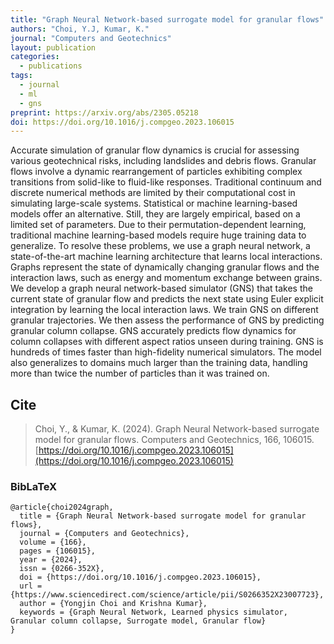 ```yaml
---
title: "Graph Neural Network-based surrogate model for granular flows"
authors: "Choi, Y.J, Kumar, K."
journal: "Computers and Geotechnics"
layout: publication
categories: 
  - publications
tags:
  - journal
  - ml
  - gns
preprint: https://arxiv.org/abs/2305.05218
doi: https://doi.org/10.1016/j.compgeo.2023.106015
---
```


Accurate simulation of granular flow dynamics is crucial for assessing various geotechnical risks, including landslides and debris flows. Granular flows involve a dynamic rearrangement of particles exhibiting complex transitions from solid-like to fluid-like responses. Traditional continuum and discrete numerical methods are limited by their computational cost in simulating large-scale systems. Statistical or machine learning-based models offer an alternative. Still, they are largely empirical, based on a limited set of parameters. Due to their permutation-dependent learning, traditional machine learning-based models require huge training data to generalize. To resolve these problems, we use a graph neural network, a state-of-the-art machine learning architecture that learns local interactions. Graphs represent the state of dynamically changing granular flows and the interaction laws, such as energy and momentum exchange between grains. We develop a graph neural network-based simulator (GNS) that takes the current state of granular flow and predicts the next state using Euler explicit integration by learning the local interaction laws. We train GNS on different granular trajectories. We then assess the performance of GNS by predicting granular column collapse. GNS accurately predicts flow dynamics for column collapses with different aspect ratios unseen during training. GNS is hundreds of times faster than high-fidelity numerical simulators. The model also generalizes to domains much larger than the training data, handling more than twice the number of particles than it was trained on.


## Cite

> Choi, Y., & Kumar, K. (2024). Graph Neural Network-based surrogate model for granular flows. Computers and Geotechnics, 166, 106015.  [https://doi.org/10.1016/j.compgeo.2023.106015](https://doi.org/10.1016/j.compgeo.2023.106015)

### BibLaTeX

```BibLaTeX
@article{choi2024graph,
  title = {Graph Neural Network-based surrogate model for granular flows},
  journal = {Computers and Geotechnics},
  volume = {166},
  pages = {106015},
  year = {2024},
  issn = {0266-352X},
  doi = {https://doi.org/10.1016/j.compgeo.2023.106015},
  url = {https://www.sciencedirect.com/science/article/pii/S0266352X23007723},
  author = {Yongjin Choi and Krishna Kumar},
  keywords = {Graph Neural Network, Learned physics simulator, Granular column collapse, Surrogate model, Granular flow}
}
```